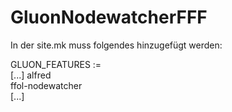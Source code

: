 # GluonNodewatcherFFF

In der site.mk muss folgendes hinzugefügt werden:

GLUON_FEATURES := \
[...]
	alfred \
	ffol-nodewatcher \
[...]


